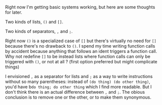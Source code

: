 Right now I'm getting basic systems working, but here are some thoughts for
later.

Two kinds of lists, `()` and `[]`.

Two kinds of separators, `,` and `;`.

Right now `()` is a specialized case of `[]` but there's virtually no need for
`[]` because there's no drawback to `()`. I spend my time writing function calls
by accident because anything that follows an ident triggers a function call.
Why not redefine `[]` to be instead lists where function calls can only be
triggered with `()`, or not at all ? (first option preferred but might
complicate things)

I envisioned `,` as a separator for lists and `;` as a way to write instructions
without so many parentheses: instead of `(do thing) (do other thing)`,
you'd have b`do thing; do other thing` which I find more readable. But I don't
think there is an actual difference between `,` and `;`.
The obious conclusion is to remove one or the other, or to make them synonymous.


